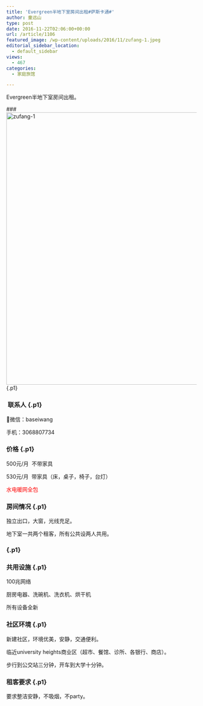 ```yaml
---
title: 'Evergreen半地下室房间出租#萨斯卡通#'
author: 童远山
type: post
date: 2016-11-22T02:06:00+00:00
url: /article/1106
featured_image: /wp-content/uploads/2016/11/zufang-1.jpeg
editorial_sidebar_location:
  - default_sidebar
views:
  - 467
categories:
  - 家庭旅馆

---
```

<p class="p1">
  <span class="s1">Evergreen</span>半地下室房间出租。
</p>

###<img decoding="async" loading="lazy" class="size-full wp-image-1107 aligncenter" src="http://52sask.com/wp-content/uploads/2016/11/zufang-1.jpeg" alt="zufang-1" width="1279" height="719" srcset="http://192.168.2.100:800/wp-content/uploads/2016/11/zufang-1.jpeg 1279w, http://192.168.2.100:800/wp-content/uploads/2016/11/zufang-1-280x158.jpeg 280w, http://192.168.2.100:800/wp-content/uploads/2016/11/zufang-1-300x169.jpeg 300w, http://192.168.2.100:800/wp-content/uploads/2016/11/zufang-1-1024x576.jpeg 1024w, http://192.168.2.100:800/wp-content/uploads/2016/11/zufang-1-311x175.jpeg 311w" sizes="(max-width: 1279px) 100vw, 1279px" />  {.p1}

###  联系人 {.p1}

微信：baseiwang

手机：3068807734

### 价格 {.p1}

<p class="p1">
  <span class="s1">500元/月  </span>不带家具
</p>

<p class="p1">
  <span class="s1">530元/月  </span>带家具<span class="s1">（</span>床<span class="s1">，</span>桌子<span class="s1">，</span>椅子<span class="s1">，</span>台灯<span class="s1">）</span>
</p>

<p class="p1">
  <span style="color: #ff0000;">水电暖网全包</span>
</p>

### 房间情况 {.p1}

独立出口<span class="s1">，</span>大窗<span class="s1">，</span>光线充足。

<p class="p1">
  地下室一共两个租客，所有公共设两人共用。
</p>

###  {.p1}

### 共用设施 {.p1}

<p class="p1">
  <span class="s1">100</span>兆网络
</p>

<p class="p1">
  厨房电器、洗碗机、洗衣机、烘干机
</p>

<p class="p1">
  所有设备全新
</p>

### **社区环境** {.p1}

<p class="p1">
  新建社区<span class="s1">，</span>环境优美<span class="s1">，</span>安静<span class="s1">，</span>交通便利。
</p>

<p class="p1">
  临近<span class="s1">university heights</span>商业区<span class="s1">（</span>超市、餐馆、诊所、各银行、商店<span class="s1">）</span>。
</p>

<p class="p1">
  步行到公交站三分钟<span class="s1">，</span>开车到大学十分钟。
</p>

### **租客要求** {.p1}

<p class="p1">
  要求整洁安静<span class="s1">，</span>不吸烟<span class="s1">，</span>不<span class="s1">party</span>。
</p>